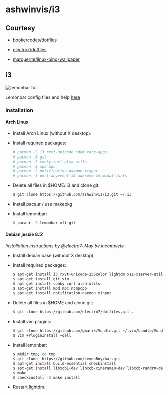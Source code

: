 # ashwinvis/i3 

## Courtesy

 - [bookercodes/dotfiles](https://github.com/bookercodes/dotfiles)

 - [electro7/dotfiles](https://github.com/electro7/dotfiles)

 - [marguerite/linux-bing-wallpaper](https://github.com/marguerite/linux-bing-wallpaper)

## i3

![lemonbar full](https://av.mooo.info/nextcloud/index.php/s/62LlOYDPGqqXNut/download)

Lemonbar config files and help [here](https://github.com/ashwinvis/i3/tree/master/.i3/lemonbar)

### Installation

#### Arch Linux

* Install Arch Linux (without X desktop).

* Install required packages:

    ```sh
    # pacman -S i3 rxvt-unicode sddm xorg-apps
    # pacman -S git
    # pacman -S conky curl alsa-utils
    # pacman -S mpd mpc
    # pacman -S notification-daemon xinput
    # pacman -S perl-anyevent-i3 awesome-terminal-fonts
    ```

* Delete all files in $HOME/.i3 and clone git:

    ```sh
    $ git clone https://github.com/ashwinvis/i3.git ~/.i3
    ```

* Install pacaur / use makepkg

* Install lemonbar:

    ```sh
    $ pacaur -S lemonbar-xft-git
    ```


#### Debian jessie 8.5:
*Installation instructions by @electro7: May be incomplete*

* Install debian base (without X desktop).

* Install required packages:

    ```sh
    $ apt-get install i3 rxvt-unicode-256color lightdm x11-xserver-utils
    $ apt-get install git vim
    $ apt-get install conky curl alsa-utils
    $ apt-get install mpd mpc ncmpcpp
    $ apt-get install notification-daemon xinput

    ```

* Delete all files in $HOME and clone git:

    ```sh
    $ git clone https://github.com/electro7/dotfiles.git .
    ```

* Install vim plugins:

    ```sh
    $ git clone https://github.com/gmarik/Vundle.git ~/.vim/bundle/Vundle.vim
    $ vim +PluginInstall +qall
    ```

* Install lemonbar:

    ```sh
    $ mkdir tmp; cd tmp
    $ git clone  https://github.com/LemonBoy/bar.git
    $ apt-get install build-essential checkinstall
    $ apt-get install libxcb1-dev libxcb-xinerama0-dev libxcb-randr0-dev
    $ make
    $ checkinstall -D make install
    ```

* Restart lightdm.    

